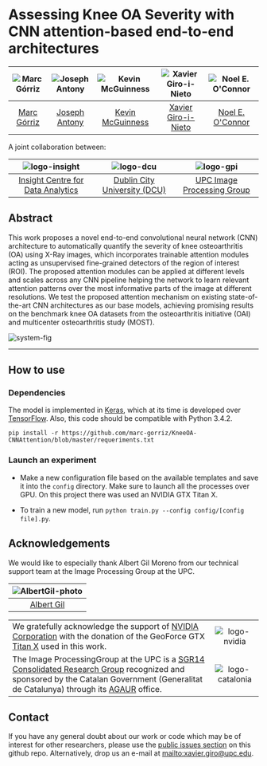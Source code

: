 # Assessing Knee OA Severity with CNN attention-based end-to-end architectures

| ![Marc Górriz][MarcGorriz-photo]  | ![Joseph Antony][JosephAntony-photo] | ![Kevin McGuinness][KevinMcGuinness-photo]  | ![Xavier Giro-i-Nieto][XavierGiro-photo]  | ![Noel E. O'Connor][NoelOConnor-photo]  |
|:-:|:-:|:-:|:-:|:-:|
| [Marc Górriz][MarcGorriz-web]  | [Joseph Antony][JosephAntony-web] | [Kevin McGuinness][KevinMcGuinness-web] | [Xavier Giro-i-Nieto][XavierGiro-web] | [Noel E. O'Connor][NoelOConnor-web] |

[MarcGorriz-web]: https://www.linkedin.com/in/marc-górriz-blanch-74501a123/
[XavierGiro-web]: https://imatge.upc.edu/web/people/xavier-giro
[JosephAntony-web]: https://imatge.upc.edu/web/people/xavier-giro
[KevinMcGuinness-web]: https://www.insight-centre.org/users/kevin-mcguinness
[NoelOConnor-web]: https://www.insight-centre.org/users/noel-oconnor

[MarcGorriz-photo]: https://github.com/marc-gorriz/KneeOA-CNNAttention/blob/master/authors/MarcGorriz.jpg
[XavierGiro-photo]: https://github.com/marc-gorriz/KneeOA-CNNAttention/blob/master/authors/XavierGiro.jpg
[JosephAntony-photo]: https://github.com/marc-gorriz/KneeOA-CNNAttention/blob/master/authors/JosephAntony.jpg
[KevinMcGuinness-photo]: https://github.com/marc-gorriz/KneeOA-CNNAttention/blob/master/authors/KevinMcGuinness.jpg
[NoelOConnor-photo]: https://github.com/marc-gorriz/KneeOA-CNNAttention/blob/master/authors/NoelOConnor.jpg

A joint collaboration between:

| ![logo-insight] | ![logo-dcu] | ![logo-gpi] |
|:-:|:-:|:-:|
| [Insight Centre for Data Analytics][insight-web] | [Dublin City University (DCU)][dcu-web] | [UPC Image Processing Group][gpi-web] |

[insight-web]: https://www.insight-centre.org/ 
[dcu-web]: http://www.dcu.ie/
[upc-web]: http://www.upc.edu/?set_language=en/
[etsetb-web]: https://www.etsetb.upc.edu/en/ 
[gpi-web]: https://imatge.upc.edu/web/ 


[logo-insight]: https://raw.githubusercontent.com/imatge-upc/saliency-2016-cvpr/master/logos/insight.jpg "Insight Centre for Data Analytics"
[logo-dcu]: https://raw.githubusercontent.com/imatge-upc/saliency-2016-cvpr/master/logos/dcu.png "Dublin City University"
[logo-upc]: https://raw.githubusercontent.com/imatge-upc/saliency-2016-cvpr/master/logos/upc.jpg "Universitat Politecnica de Catalunya"
[logo-etsetb]: https://raw.githubusercontent.com/imatge-upc/saliency-2016-cvpr/master/logos/etsetb.png "ETSETB TelecomBCN"
[logo-gpi]: https://raw.githubusercontent.com/imatge-upc/saliency-2016-cvpr/master/logos/gpi.png "UPC Image Processing Group"

## Abstract

This work proposes a novel end-to-end convolutional neural network (CNN) architecture to automatically quantify the severity of knee osteoarthritis (OA) using X-Ray images, which incorporates trainable attention modules acting as unsupervised fine-grained detectors of the region of interest (ROI). The proposed attention modules can be applied at different levels and scales across any CNN pipeline helping the network to learn relevant attention patterns over the most informative parts of the image at different resolutions. We test the proposed attention mechanism on existing state-of-the-art CNN architectures as our base models, achieving promising results on the benchmark knee OA datasets from the osteoarthritis initiative (OAI) and multicenter osteoarthritis study (MOST).

![system-fig]

[system-fig]: https://raw.githubusercontent.com/marc-gorriz/KneeOA-CNNAttention/master/figs/system_diagram.png

---

## How to use

### Dependencies

The model is implemented in [Keras](https://github.com/fchollet/keras/tree/master/keras), which at its time is developed over [TensorFlow](https://www.tensorflow.org). Also, this code should be compatible with Python 3.4.2.

```
pip install -r https://github.com/marc-gorriz/KneeOA-CNNAttention/blob/master/requeriments.txt
```

### Launch an experiment
* Make a new configuration file based on the available templates and save it into the ```config``` directory.
Make sure to launch all the processes over GPU. On this project there was used an NVIDIA GTX Titan X.

* To train a new model, run  ```python train.py --config config/[config file].py```.

## Acknowledgements

We would like to especially thank Albert Gil Moreno from our technical support team at the Image Processing Group at the UPC.

| ![AlbertGil-photo]  |
|:-:|
| [Albert Gil](AlbertGil-web)   |

[AlbertGil-photo]: https://raw.githubusercontent.com/imatge-upc/saliency-2016-cvpr/master/authors/AlbertGil.jpg "Albert Gil"

[AlbertGil-web]: https://imatge.upc.edu/web/people/albert-gil-moreno

|   |   |
|:--|:-:|
|  We gratefully acknowledge the support of [NVIDIA Corporation](http://www.nvidia.com/content/global/global.php) with the donation of the GeoForce GTX [Titan X](http://www.geforce.com/hardware/desktop-gpus/geforce-gtx-titan-x) used in this work. |  ![logo-nvidia] |
|  The Image ProcessingGroup at the UPC is a [SGR14 Consolidated Research Group](https://imatge.upc.edu/web/projects/sgr14-image-and-video-processing-group) recognized and sponsored by the Catalan Government (Generalitat de Catalunya) through its [AGAUR](http://agaur.gencat.cat/en/inici/index.html) office. |  ![logo-catalonia] |

[logo-nvidia]: https://raw.githubusercontent.com/imatge-upc/saliency-2016-cvpr/master/logos/nvidia.jpg "Logo of NVidia"
[logo-catalonia]: https://raw.githubusercontent.com/imatge-upc/saliency-2016-cvpr/master/logos/generalitat.jpg "Logo of Catalan government"

## Contact

If you have any general doubt about our work or code which may be of interest for other researchers, please use the [public issues section](https://github.com/marc-gorriz/KneeOA-CNNAttention/issues) on this github repo. Alternatively, drop us an e-mail at <mailto:xavier.giro@upc.edu>.
